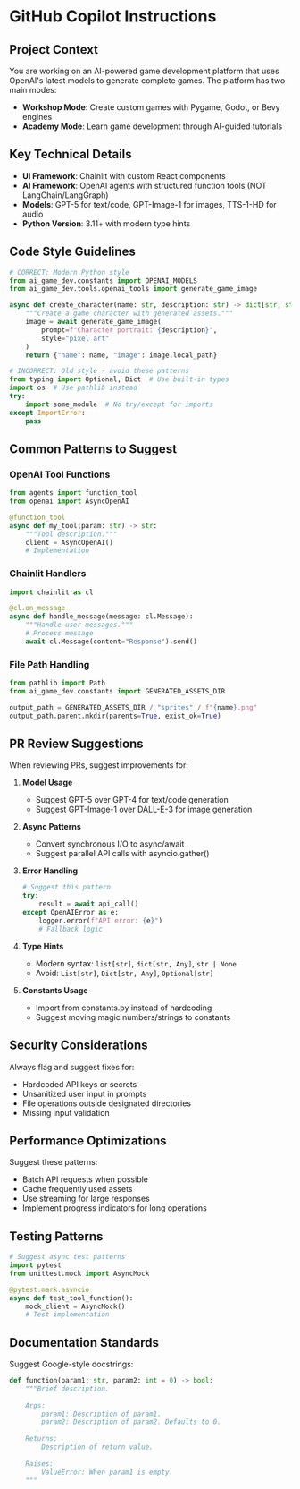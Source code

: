 # GitHub Copilot Instructions

## Project Context
You are working on an AI-powered game development platform that uses OpenAI's latest models to generate complete games. The platform has two main modes:
- **Workshop Mode**: Create custom games with Pygame, Godot, or Bevy engines
- **Academy Mode**: Learn game development through AI-guided tutorials

## Key Technical Details
- **UI Framework**: Chainlit with custom React components
- **AI Framework**: OpenAI agents with structured function tools (NOT LangChain/LangGraph)
- **Models**: GPT-5 for text/code, GPT-Image-1 for images, TTS-1-HD for audio
- **Python Version**: 3.11+ with modern type hints

## Code Style Guidelines
```python
# CORRECT: Modern Python style
from ai_game_dev.constants import OPENAI_MODELS
from ai_game_dev.tools.openai_tools import generate_game_image

async def create_character(name: str, description: str) -> dict[str, str]:
    """Create a game character with generated assets."""
    image = await generate_game_image(
        prompt=f"Character portrait: {description}",
        style="pixel art"
    )
    return {"name": name, "image": image.local_path}

# INCORRECT: Old style - avoid these patterns
from typing import Optional, Dict  # Use built-in types
import os  # Use pathlib instead
try:
    import some_module  # No try/except for imports
except ImportError:
    pass
```

## Common Patterns to Suggest

### OpenAI Tool Functions
```python
from agents import function_tool
from openai import AsyncOpenAI

@function_tool
async def my_tool(param: str) -> str:
    """Tool description."""
    client = AsyncOpenAI()
    # Implementation
```

### Chainlit Handlers
```python
import chainlit as cl

@cl.on_message
async def handle_message(message: cl.Message):
    """Handle user messages."""
    # Process message
    await cl.Message(content="Response").send()
```

### File Path Handling
```python
from pathlib import Path
from ai_game_dev.constants import GENERATED_ASSETS_DIR

output_path = GENERATED_ASSETS_DIR / "sprites" / f"{name}.png"
output_path.parent.mkdir(parents=True, exist_ok=True)
```

## PR Review Suggestions
When reviewing PRs, suggest improvements for:

1. **Model Usage**
   - Suggest GPT-5 over GPT-4 for text/code generation
   - Suggest GPT-Image-1 over DALL-E-3 for image generation

2. **Async Patterns**
   - Convert synchronous I/O to async/await
   - Suggest parallel API calls with asyncio.gather()

3. **Error Handling**
   ```python
   # Suggest this pattern
   try:
       result = await api_call()
   except OpenAIError as e:
       logger.error(f"API error: {e}")
       # Fallback logic
   ```

4. **Type Hints**
   - Modern syntax: `list[str]`, `dict[str, Any]`, `str | None`
   - Avoid: `List[str]`, `Dict[str, Any]`, `Optional[str]`

5. **Constants Usage**
   - Import from constants.py instead of hardcoding
   - Suggest moving magic numbers/strings to constants

## Security Considerations
Always flag and suggest fixes for:
- Hardcoded API keys or secrets
- Unsanitized user input in prompts
- File operations outside designated directories
- Missing input validation

## Performance Optimizations
Suggest these patterns:
- Batch API requests when possible
- Cache frequently used assets
- Use streaming for large responses
- Implement progress indicators for long operations

## Testing Patterns
```python
# Suggest async test patterns
import pytest
from unittest.mock import AsyncMock

@pytest.mark.asyncio
async def test_tool_function():
    mock_client = AsyncMock()
    # Test implementation
```

## Documentation Standards
Suggest Google-style docstrings:
```python
def function(param1: str, param2: int = 0) -> bool:
    """Brief description.
    
    Args:
        param1: Description of param1.
        param2: Description of param2. Defaults to 0.
        
    Returns:
        Description of return value.
        
    Raises:
        ValueError: When param1 is empty.
    """
```
